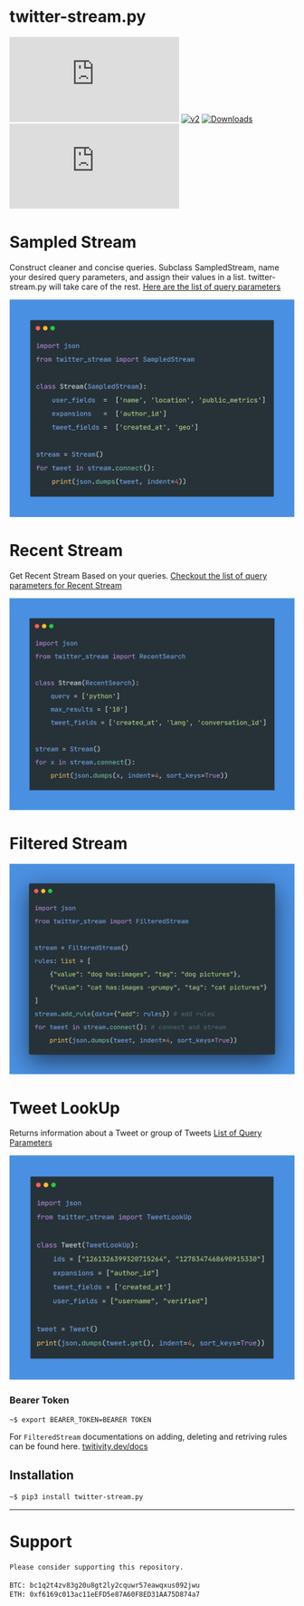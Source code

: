 # twitter-stream.py

![PyPI - Python Version](https://img.shields.io/pypi/pyversions/twitter-stream.py) [![v2](https://img.shields.io/endpoint?url=https%3A%2F%2Ftwbadges.glitch.me%2Fbadges%2Fv2)](https://developer.twitter.com/en/docs/twitter-api) 
[![Downloads](https://pepy.tech/badge/twitter-stream-py)](https://pepy.tech/project/twitter-stream-py) ![PyPI - License](https://img.shields.io/pypi/l/twitter-stream.py) 

# Sampled Stream

Construct cleaner and concise queries. Subclass SampledStream, name your desired query parameters, and assign their values in a list. twitter-stream.py will take care of the rest.
[Here are the list of query parameters](https://developer.twitter.com/en/docs/twitter-api/tweets/sampled-stream/api-reference/get-tweets-sample-stream)

![](assets/SampledStream.png)

# Recent Stream
Get Recent Stream Based on your queries. [Checkout the list of query parameters for Recent Stream](https://developer.twitter.com/en/docs/twitter-api/tweets/search/api-reference/get-tweets-search-recent)

![](assets/RecentStream.png)

# Filtered Stream

![](assets/quickstart.png)

# Tweet LookUp

Returns information about a Tweet or group of Tweets [List of Query Parameters](https://developer.twitter.com/en/docs/twitter-api/tweets/lookup/api-reference)

![](assets/TweetLookUp.png)

### Bearer Token
```
~$ export BEARER_TOKEN=BEARER TOKEN
```
For `FilteredStream` documentations on adding, deleting and retriving rules can be found here.
[twitivity.dev/docs](https://twitivity.dev/docs/twitter-stream.py/)


## Installation
```bash
~$ pip3 install twitter-stream.py
```

<hr>

# Support
```shell
Please consider supporting this repository. 

BTC: bc1q2t4zv83g20u8gt2ly2cquwr57eawqxus092jwu
ETH: 0xf6169c013ac11eEFD5e87A60F8ED31AA75D874a7 
```
